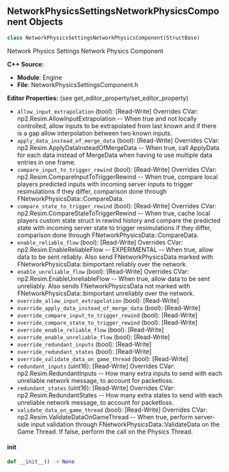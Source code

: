 ## NetworkPhysicsSettingsNetworkPhysicsComponent Objects

```python
class NetworkPhysicsSettingsNetworkPhysicsComponent(StructBase)
```

Network Physics Settings Network Physics Component

**C++ Source:**

- **Module**: Engine
- **File**: NetworkPhysicsSettingsComponent.h

**Editor Properties:** (see get_editor_property/set_editor_property)

- ``allow_input_extrapolation`` (bool):  [Read-Write] Overrides CVar: np2.Resim.AllowInputExtrapolation -- When true and not locally controlled, allow inputs to be extrapolated from last known and if there is a gap allow interpolation between two known inputs.
- ``apply_data_instead_of_merge_data`` (bool):  [Read-Write] Overrides CVar: np2.Resim.ApplyDataInsteadOfMergeData -- When true, call ApplyData for each data instead of MergeData when having to use multiple data entries in one frame.
- ``compare_input_to_trigger_rewind`` (bool):  [Read-Write] Overrides CVar: np2.Resim.CompareInputToTriggerRewind -- When true, compare local players predicted inputs with incoming server inputs to trigger resimulations if they differ, comparison done through FNetworkPhysicsData::CompareData.
- ``compare_state_to_trigger_rewind`` (bool):  [Read-Write] Overrides CVar: np2.Resim.CompareStateToTriggerRewind -- When true, cache local players custom state struct in rewind history and compare the predicted state with incoming server state to trigger resimulations if they differ, comparison done through FNetworkPhysicsData::CompareData.
- ``enable_reliable_flow`` (bool):  [Read-Write] Overrides CVar: np2.Resim.EnableReliableFlow -- EXPERIMENTAL -- When true, allow data to be sent reliably. Also send FNetworkPhysicsData marked with FNetworkPhysicsData::bimportant reliably over the network.
- ``enable_unreliable_flow`` (bool):  [Read-Write] Overrides CVar: np2.Resim.EnableUnreliableFlow -- When true, allow data to be sent unreliably. Also sends FNetworkPhysicsData not marked with FNetworkPhysicsData::bimportant unreliably over the network.
- ``override_allow_input_extrapolation`` (bool):  [Read-Write]
- ``override_apply_data_instead_of_merge_data`` (bool):  [Read-Write]
- ``override_compare_input_to_trigger_rewind`` (bool):  [Read-Write]
- ``override_compare_state_to_trigger_rewind`` (bool):  [Read-Write]
- ``override_enable_reliable_flow`` (bool):  [Read-Write]
- ``override_enable_unreliable_flow`` (bool):  [Read-Write]
- ``override_redundant_inputs`` (bool):  [Read-Write]
- ``override_redundant_states`` (bool):  [Read-Write]
- ``override_validate_data_on_game_thread`` (bool):  [Read-Write]
- ``redundant_inputs`` (uint16):  [Read-Write] Overrides CVar: np2.Resim.RedundantInputs -- How many extra inputs to send with each unreliable network message, to account for packetloss.
- ``redundant_states`` (uint16):  [Read-Write] Overrides CVar: np2.Resim.RedundantStates -- How many extra states to send with each unreliable network message, to account for packetloss.
- ``validate_data_on_game_thread`` (bool):  [Read-Write] Overrides CVar: np2.Resim.ValidateDataOnGameThread -- When true, perform server-side input validation through FNetworkPhysicsData::ValidateData on the Game Thread. If false, perform the call on the Physics Thread.

<a id="unreal.NetworkPhysicsSettingsNetworkPhysicsComponent.__init__"></a>

#### __init__

```python
def __init__() -> None
```

<a id="unreal.ParticleSystemLOD"></a>